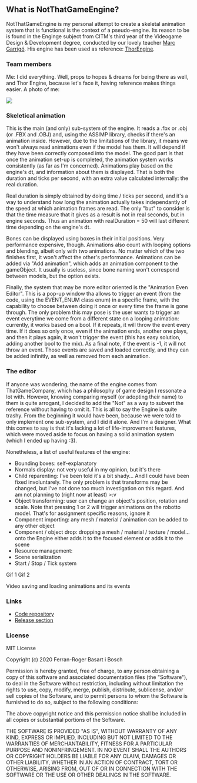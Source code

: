 ## What is NotThatGameEngine?

NotThatGameEngine is my personal attempt to create a skeletal animation system that is functional is the context of a pseudo-engine. Its reason to be is found in the Enginge subject from CITM's third year of the Videogame Design & Development degree, conducted by our lovely teacher [Marc Garrigó](https://www.linkedin.com/in/mgarrigo/). His engine has been used as reference: [ThorEngine](https://github.com/markitus18/Thor-Engine).

### Team members

Me: I did everything. Well, props to hopes & dreams for being there as well, and Thor Engine, because let's face it, having reference makes things easier. A photo of me:

<img src="NotThatGameEngine/docs/Hando.jpg">

### Skeletical animation

This is the main (and only) sub-system of the engine. It reads a .fbx or .obj (or .FBX and .OBJ) and, using the ASSIMP library, checks if there's an animation inside. However, due to the limitations of the library, it means we won't always read animations even if the model has them. It will depend if they have been correctly composed into the model. The good part is that once the animation set-up is completed, the animation system works consistently (as far as I'm concerned). Animations play based on the engine's dt, and information about them is displayed. That is both the duration and ticks per second, with an extra value calculated internally: the real duration.

Real duration is simply obtained by doing time / ticks per second, and it's a way to understand how long the animation actually takes independantly of the speed at which animation frames are read. The only "but" to consider is that the time measure that it gives as a result is not in real seconds, but in engine seconds. Thus an animation with realDuration = 50 will last different time depending on the engine's dt.

Bones can be displayed using boxes in their initial positions. Very performance expensive, though. Animations also count with looping options and blending, albeit only with two animations. No matter which of the two finishes first, it won't affect the other's performance. Animations can be added via "Add animation", which adds an animation component to the gameObject. It usually is useless, since bone naming won't correspond between models, but the option exists.

Finally, the system that may be more editor oriented is the "Animation Even Editor". This is a pop-up window tha allows to trigger an event (from the code, using the EVENT_ENUM class enum) in a specific frame, with the capability to choose between doing it once or every time the frame is gone through. The only problem this may pose is the user wants to trigger an event everytime we come from a different state on a looping animation: currently, it works based on a bool. If it repeats, it will throw the event every time. If it does so only once, even if the animation ends, another one plays, and then it plays again, it won't trigger the event (this has easy solution, adding another bool to the mix). As a final note, if the event is -1, it will not throw an event. Those events are saved and loaded correctly, and they can be added infinitly, as well as removed from each animation.

### The editor

If anyone was wondering, the name of the engine comes from ThatGameCompany, which has a philosophy of game design I ressonate a lot with. However, knowing comparing myself (or adopting their name) to them is quite arrogant, I decided to add the "Not" as a way to subvert the reference without having to omit it. This is all to say the Engine is quite trashy. From the beginning it would have been, because we were told to only implement one sub-system, and I did it alone. And I'm a designer. What this comes to say is that it's lacking a lot of life-improvement features, which were moved aside to focus on having a solid animation system (which I ended up having :3).

Nonetheless, a list of useful features of the engine:
- Bounding boxes: self-explanatory
- Normals display: not very useful in my opinion, but it's there
- Child reparenting: I've been told it's a bit shady... And I could have been fixed involuntarely. The only problem is that transforms may be changed, but I've not done too much investigation on this regard. And am not planning to (right now at least) >:v
- Object transforming: user can change an object's position, rotation and scale. Note that pressing 1 or 2 will trigger animations on the robotto model. That's for assignment specific reasons, ignore it
- Component importing: any mesh / material / animation can be added to any other object
- Component / object drop: dropping a mesh / material / texture / model... onto the Engine either adds it to the focused element or adds it to the scene
- Resource management: 
- Scene serialization
- Start / Stop / Tick system

Gif 1
Gif 2

Video saving and loading animations and its events

### Links

- [Code repository](https://github.com/ferba93/NotThatGameEngine)
- [Release section](https://github.com/ferba93/NotThatGameEngine/releases)

### License

MIT License

Copyright (c) 2020 Ferran-Roger Basart i Bosch

Permission is hereby granted, free of charge, to any person obtaining a copy
of this software and associated documentation files (the "Software"), to deal
in the Software without restriction, including without limitation the rights
to use, copy, modify, merge, publish, distribute, sublicense, and/or sell
copies of the Software, and to permit persons to whom the Software is
furnished to do so, subject to the following conditions:

The above copyright notice and this permission notice shall be included in all
copies or substantial portions of the Software.

THE SOFTWARE IS PROVIDED "AS IS", WITHOUT WARRANTY OF ANY KIND, EXPRESS OR
IMPLIED, INCLUDING BUT NOT LIMITED TO THE WARRANTIES OF MERCHANTABILITY,
FITNESS FOR A PARTICULAR PURPOSE AND NONINFRINGEMENT. IN NO EVENT SHALL THE
AUTHORS OR COPYRIGHT HOLDERS BE LIABLE FOR ANY CLAIM, DAMAGES OR OTHER
LIABILITY, WHETHER IN AN ACTION OF CONTRACT, TORT OR OTHERWISE, ARISING FROM,
OUT OF OR IN CONNECTION WITH THE SOFTWARE OR THE USE OR OTHER DEALINGS IN THE
SOFTWARE.


